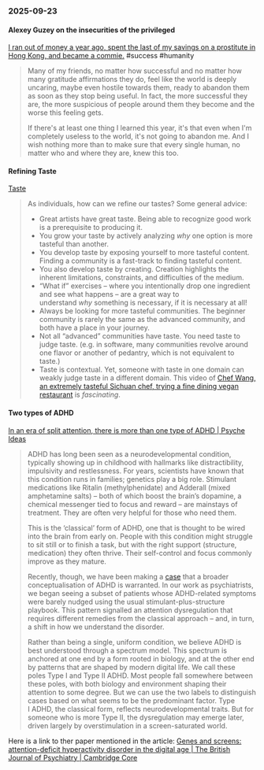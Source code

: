 ### 2025-09-23

#### Alexey Guzey on the insecurities of the privileged
[I ran out of money a year ago, spent the last of my savings on a prostitute in Hong Kong, and became a commie.](https://guzey.substack.com/p/i-ran-out-of-money-a-year-ago-spent?publication_id=8086&post_id=174298949&isFreemail=true&r=17wsq&triedRedirect=true) #success #humanity

> Many of my friends, no matter how successful and no matter how many gratitude affirmations they do, feel like the world is deeply uncaring, maybe even hostile towards them, ready to abandon them as soon as they stop being useful. In fact, the more successful they are, the more suspicious of people around them they become and the worse this feeling gets.
> 
> If there's at least one thing I learned this year, it's that even when I'm completely useless to the world, it's not going to abandon me. And I wish nothing more than to make sure that every single human, no matter who and where they are, knew this too.

#### Refining Taste
[Taste](https://www.moderndescartes.com/essays/taste/#refining-your-taste)

> As individuals, how can we refine our tastes? Some general advice:
> 
> - Great artists have great taste. Being able to recognize good work is a prerequisite to producing it.
> - You grow your taste by actively analyzing _why_ one option is more tasteful than another.
> - You develop taste by exposing yourself to more tasteful content. Finding a community is a fast-track to finding tasteful content.
> - You also develop taste by creating. Creation highlights the inherent limitations, constraints, and difficulties of the medium.
> - “What if” exercises – where you intentionally drop one ingredient and see what happens – are a great way to understand _why_ something is necessary, if it is necessary at all!
> - Always be looking for more tasteful communities. The beginner community is rarely the same as the advanced community, and both have a place in your journey.
> - Not all “advanced” communities have taste. You need taste to judge taste. (e.g. in software, many communities revolve around one flavor or another of pedantry, which is not equivalent to taste.)
> - Taste is contextual. Yet, someone with taste in one domain can weakly judge taste in a different domain. This video of [Chef Wang, an extremely tasteful Sichuan chef, trying a fine dining vegan restaurant](https://www.youtube.com/watch?v=99oj1r02hGA) is _fascinating_.


#### Two types of ADHD
[In an era of split attention, there is more than one type of ADHD \| Psyche Ideas](https://psyche.co/ideas/in-an-era-of-split-attention-there-is-more-than-one-type-of-adhd)

> ADHD has long been seen as a neurodevelopmental condition, typically showing up in childhood with hallmarks like distractibility, impulsivity and restlessness. For years, scientists have known that this condition runs in families; genetics play a big role. Stimulant medications like Ritalin (methylphenidate) and Adderall (mixed amphetamine salts) – both of which boost the brain’s dopamine, a chemical messenger tied to focus and reward – are mainstays of treatment. They are often very helpful for those who need them.
> 
> This is the ‘classical’ form of ADHD, one that is thought to be wired into the brain from early on. People with this condition might struggle to sit still or to finish a task, but with the right support (structure, medication) they often thrive. Their self-control and focus commonly improve as they mature.
> 
> Recently, though, we have been making a [case](https://www.cambridge.org/core/journals/the-british-journal-of-psychiatry/article/genes-and-screens-attentiondeficit-hyperactivity-disorder-in-the-digital-age/D692E6A269DD6FCB2CF965814270EEB9) that a broader conceptualisation of ADHD is warranted. In our work as psychiatrists, we began seeing a subset of patients whose ADHD-related symptoms were barely nudged using the usual stimulant-plus-structure playbook. This pattern signalled an attention dysregulation that requires different remedies from the classical approach – and, in turn, a shift in how we understand the disorder.
> 
> Rather than being a single, uniform condition, we believe ADHD is best understood through a spectrum model. This spectrum is anchored at one end by a form rooted in biology, and at the other end by patterns that are shaped by modern digital life. We call these poles Type I and Type II ADHD. Most people fall somewhere between these poles, with both biology and environment shaping their attention to some degree. But we can use the two labels to distinguish cases based on what seems to be the predominant factor. Type I ADHD, the classical form, reflects neurodevelopmental traits. But for someone who is more Type II, the dysregulation may emerge later, driven largely by overstimulation in a screen-saturated world.

Here is a link to ther paper mentioned in the article: [Genes and screens: attention-deficit hyperactivity disorder in the digital age \| The British Journal of Psychiatry \| Cambridge Core](https://www.cambridge.org/core/journals/the-british-journal-of-psychiatry/article/genes-and-screens-attentiondeficit-hyperactivity-disorder-in-the-digital-age/D692E6A269DD6FCB2CF965814270EEB9)